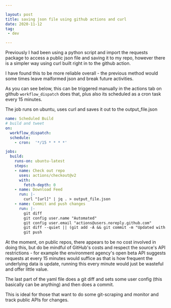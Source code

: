 ```yaml
---

layout: post
title: saving json file using github actions and curl
date: 2020-11-12
tag:
 - dev

---
```


Previously I had been using a python script and import the requests package to access a public json file and saving it to my repo, however there is a simpler way using curl built right in to the github action.

I have found this to be more reliable overall - the previous method would some times leave malformed json and break future activities.

As you can see below, this can be triggered manually in the actions tab on github `workflow_dispatch` does that, plus also its scheduled as a cron task every 15 minutes.

The job runs on ubuntu, uses curl and saves it out to the output_file.json

``` yaml
name: Scheduled Build
# build and tweet
on:
  workflow_dispatch:
  schedule:
    - cron:  '*/15 * * * *'

jobs:
  build:
    runs-on: ubuntu-latest
    steps:
    - name: Check out repo
      uses: actions/checkout@v2
      with:
        fetch-depth: 0
    - name: Download Feed
      run: |-
        curl "[url]" | jq . > output_file.json
    - name: Commit and push changes
      run: |-
        git diff
        git config user.name "Automated"
        git config user.email "actions@users.noreply.github.com"
        git diff --quiet || (git add -A && git commit -m "Updated with latest")
        git push
```

At the moment, on public repos, there appears to be no cost involved in doing this, but do be mindful of GitHub's costs and respect the source's API restrictions - for example the environment agency's open beta API suggests requests at every 15 minutes would suffice as that is how frequent the underlying data is update, running this every  minute would just be wasteful and offer little value.

The last part of the yaml file does a git diff and sets some user config (this basically can be anything) and then does a commit.

This is ideal for those that want to do some git-scraping and monitor and track public APIs for changes.
